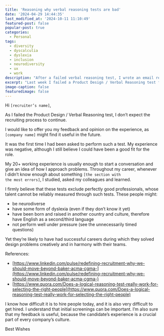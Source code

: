 ```yaml
---
title: 'Reasoning why verbal reasoning tests are bad'
date: '2024-04-29 14:44:35'
last_modified_at: '2024-10-11 11:10:49'
featured-post: false
popular-post: true
categories:
  - Personal
tags:
  - diversity
  - dyscalculia
  - dyslexia
  - inclusion
  - neurodiversity
  - ux
  - work
description: "After a failed verbal reasoning test, I wrote an email reasoning why I firmly believe that these tests exclude perfectly good professionals."
excerpt: "Last week I failed a Product Design / Verbal Reasoning test for a senior role. Today I wrote an email reasoning why I firmly believe that these tests exclude perfectly good professionals. Feel free to use it should you need it."
image-caption: false
featuredimage: false
---
```

Hi <code>[recruiter’s name]</code>,

As I failed the Product Design / Verbal Reasoning test, I don’t expect the recruiting process to continue.

I would like to offer you my feedback and opinion on the experience, as <code>[company name]</code> might find it useful in the future.

It was the first time I had been asked to perform such a test. My experience was negative, although I still believe I could have been a good fit for the role.

My 20+ working experience is usually enough to start a conversation and give an idea of how I approach problems. Throughout my career, whenever I didn’t know enough about something <code>[the section with the most errors]</code>, I studied, asked my colleagues and learned.

I firmly believe that these tests exclude perfectly good professionals, whose talent cannot be reliably measured through such tests. These people might:

- be neurodiverse
- have some form of dyslexia (even if they don’t know it yet)
- have been born and raised in another country and culture, therefore have English as a second/third language
- not perform well under pressure (see the unnecessarily timed questions)

Yet they’re likely to have had successful careers during which they solved design problems creatively and in harmony with their teams.

References:
- [https://www.linkedin.com/pulse/redefining-recruitment-why-we-should-move-beyond-baker-acma-cgma-](https://www.linkedin.com/pulse/redefining-recruitment-why-we-should-move-beyond-baker-acma-cgma-)
- [https://www.quora.com/Does-a-logical-reasoning-test-really-work-for-selecting-the-right-people](https://www.quora.com/Does-a-logical-reasoning-test-really-work-for-selecting-the-right-people)

I know how difficult it is to hire people today, and it is also very difficult to get hired. I understand that initial screenings can be important. I’m also sure that my feedback is useful, because the candidate’s experience is a crucial part of every company’s culture.

Best Wishes